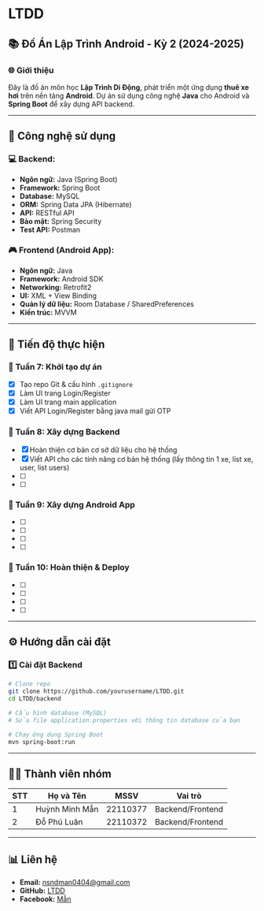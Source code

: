 # LTDD

## 📚 Đồ Án Lập Trình Android - Kỳ 2 (2024-2025)

### 🌐 Giới thiệu
Đây là đồ án môn học **Lập Trình Di Động**, phát triển một ứng dụng **thuê xe hơi** trên nền tảng **Android**. Dự án sử dụng công nghệ **Java** cho Android và **Spring Boot** để xây dựng API backend.

---

## 🔧 Công nghệ sử dụng
### 💻 Backend:
- **Ngôn ngữ:** Java (Spring Boot)
- **Framework:** Spring Boot
- **Database:** MySQL
- **ORM:** Spring Data JPA (Hibernate)
- **API:** RESTful API
- **Bảo mật:** Spring Security
- **Test API:** Postman

### 🎮 Frontend (Android App):
- **Ngôn ngữ:** Java
- **Framework:** Android SDK
- **Networking:** Retrofit2
- **UI:** XML + View Binding
- **Quản lý dữ liệu:** Room Database / SharedPreferences
- **Kiến trúc:** MVVM

---

## 📝 Tiến độ thực hiện
### 📅 Tuần 7: Khởi tạo dự án
- [x] Tạo repo Git & cấu hình `.gitignore`
- [x] Làm UI trang Login/Register
- [x] Làm UI trang main application
- [x] Viết API Login/Register bằng java mail gửi OTP

### 📅 Tuần 8: Xây dựng Backend
- [x] Hoàn thiện cơ bản cơ sở dữ liệu cho hệ thống
- [x] Viết API cho các tính năng cơ bản hệ thống (lấy thông tin 1 xe, list xe, user, list users)
- [ ] 
- [ ] 

### 📅 Tuần 9: Xây dựng Android App
- [ ] 
- [ ] 
- [ ] 
- [ ] 

### 📅 Tuần 10: Hoàn thiện & Deploy
- [ ] 
- [ ] 
- [ ] 
- [ ] 

---

## ⚙️ Hướng dẫn cài đặt
### 1️⃣ Cài đặt Backend
```bash
# Clone repo
git clone https://github.com/yourusername/LTDD.git
cd LTDD/backend

# Cấu hình database (MySQL)
# Sửa file application.properties với thông tin database của bạn

# Chạy ứng dụng Spring Boot
mvn spring-boot:run
```
---

## 👨‍🎓 Thành viên nhóm

| STT | Họ và Tên     | MSSV    | Vai trò             |
|-----|--------------|--------|--------------------|
| 1   | Huỳnh Minh Mẫn | 22110377 | Backend/Frontend  |
| 2   | Đỗ Phú Luân   | 22110372 | Backend/Frontend  |

---

## 📊 Liên hệ

- **Email:** nsndman0404@gmail.com  
- **GitHub:** [LTDD](https://github.com/Huynh-Minh-Man-04042004/LTDD)  
- **Facebook:** [Mẫn](https://www.facebook.com/man.huynh.5283)  
